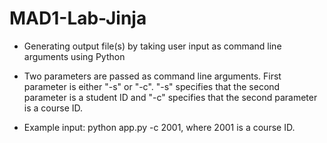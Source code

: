 # MAD1-Lab-Jinja

- Generating output file(s) by taking user input as command line arguments using Python

- Two parameters are passed as command line arguments. First parameter is either "-s" or "-c". "-s" specifies that the second parameter is a student ID and "-c" specifies that the second parameter is a course ID. 

- Example input: python app.py -c 2001, where 2001 is a course ID.
